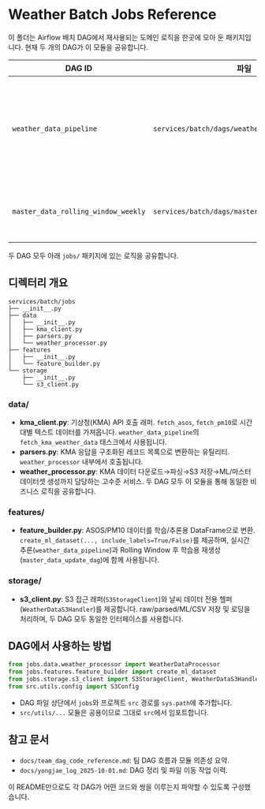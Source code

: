 # Weather Batch Jobs Reference

이 폴더는 Airflow 배치 DAG에서 재사용되는 도메인 로직을 한곳에 모아 둔 패키지입니다. 현재 두 개의 DAG가 이 모듈을 공유합니다.

| DAG ID | 파일 | 주요 기능 |
| --- | --- | --- |
| `weather_data_pipeline` | `services/batch/dags/weather_data_pipeline.py` | KMA API에서 시간당 기상자료(ASOS, PM10, UV)를 수집하고, S3에 raw/parsed/ML 데이터를 적재하며, 필요 시 마스터 CSV를 최신화 |
| `master_data_rolling_window_weekly` | `services/batch/dags/master_data_update_dag.py` | 주 1회 마스터 데이터셋을 Rolling Window(630일) 규칙으로 정리하고 검증 |

두 DAG 모두 아래 `jobs/` 패키지에 있는 로직을 공유합니다.

## 디렉터리 개요

```
services/batch/jobs
├── __init__.py
├── data
│   ├── __init__.py
│   ├── kma_client.py
│   ├── parsers.py
│   └── weather_processor.py
├── features
│   ├── __init__.py
│   └── feature_builder.py
└── storage
    ├── __init__.py
    └── s3_client.py
```

### data/
- **kma_client.py**: 기상청(KMA) API 호출 래퍼. `fetch_asos`, `fetch_pm10`로 시간대별 텍스트 데이터를 가져옵니다. `weather_data_pipeline`의 `fetch_kma_weather_data` 태스크에서 사용됩니다.
- **parsers.py**: KMA 응답을 구조화된 레코드 목록으로 변환하는 유틸리티. `weather_processor` 내부에서 호출됩니다.
- **weather_processor.py**: KMA 데이터 다운로드→파싱→S3 저장→ML/마스터 데이터셋 생성까지 담당하는 고수준 서비스. 두 DAG 모두 이 모듈을 통해 동일한 비즈니스 로직을 공유합니다.

### features/
- **feature_builder.py**: ASOS/PM10 데이터를 학습/추론용 DataFrame으로 변환. `create_ml_dataset(..., include_labels=True/False)`를 제공하며, 실시간 추론(`weather_data_pipeline`)과 Rolling Window 후 학습용 재생성(`master_data_update_dag`)에 함께 사용됩니다.

### storage/
- **s3_client.py**: S3 접근 래퍼(`S3StorageClient`)와 날씨 데이터 전용 헬퍼(`WeatherDataS3Handler`)를 제공합니다. raw/parsed/ML/CSV 저장 및 로딩을 처리하며, 두 DAG 모두 동일한 인터페이스를 사용합니다.

## DAG에서 사용하는 방법
```python
from jobs.data.weather_processor import WeatherDataProcessor
from jobs.features.feature_builder import create_ml_dataset
from jobs.storage.s3_client import S3StorageClient, WeatherDataS3Handler
from src.utils.config import S3Config
```
- DAG 파일 상단에서 `jobs`와 프로젝트 `src` 경로를 `sys.path`에 추가합니다.
- `src/utils/...` 모듈은 공용이므로 그대로 `src`에서 임포트합니다.

## 참고 문서
- `docs/team_dag_code_reference.md`: 팀 DAG 흐름과 모듈 의존성 요약.
- `docs/yongjae_log_2025-10-01.md`: DAG 정리 및 파일 이동 작업 이력.

이 README만으로도 각 DAG가 어떤 코드와 쌍을 이루는지 파악할 수 있도록 구성했습니다.
